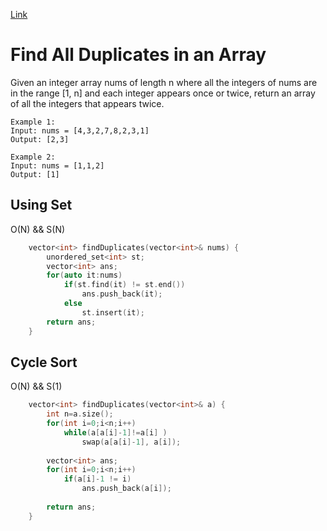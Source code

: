 [Link](https://leetcode.com/problems/find-all-duplicates-in-an-array/)
# Find All Duplicates in an Array
Given an integer array nums of length n where all the integers of nums are in the range [1, n] and each integer appears once or twice, return an array of all the integers that appears twice.
```
Example 1:
Input: nums = [4,3,2,7,8,2,3,1]
Output: [2,3]

Example 2:
Input: nums = [1,1,2]
Output: [1]
```
## Using Set
O(N) && S(N)
```cpp
    vector<int> findDuplicates(vector<int>& nums) {
        unordered_set<int> st;
        vector<int> ans;
        for(auto it:nums)
            if(st.find(it) != st.end())
                ans.push_back(it);
            else
                st.insert(it);
        return ans;
    }
```
## Cycle Sort
O(N) &&  S(1)
```cpp
    vector<int> findDuplicates(vector<int>& a) {
        int n=a.size();
        for(int i=0;i<n;i++)
            while(a[a[i]-1]!=a[i] ) 
                swap(a[a[i]-1], a[i]);
        
        vector<int> ans;
        for(int i=0;i<n;i++)
            if(a[i]-1 != i)
                ans.push_back(a[i]);
        
        return ans;
    }
```
